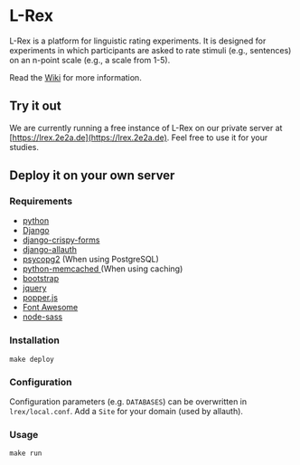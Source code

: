 # L-Rex

L-Rex is a platform for linguistic rating experiments. It is designed for experiments in which participants are asked to rate stimuli (e.g., sentences) on an n-point scale (e.g., a scale from 1-5).

Read the [Wiki](https://github.com/2e2a/l-rex/wiki) for more information.

## Try it out

We are currently running a free instance of L-Rex on our private server at [https://lrex.2e2a.de](https://lrex.2e2a.de). Feel free to use it for your studies.

## Deploy it on your own server

### Requirements

- [python](https://www.python.org/)
- [Django](https://www.djangoproject.com/)
- [django-crispy-forms](https://github.com/django-crispy-forms/django-crispy-forms)
- [django-allauth](https://github.com/pennersr/django-allauth)
- [psycopg2](http://initd.org/psycopg/) (When using PostgreSQL)
- [python-memcached ](https://github.com/linsomniac/python-memcached) (When using caching)
- [bootstrap](https://getbootstrap.com/)
- [jquery](https://jquery.com/)
- [popper.js](https://popper.js.org/)
- [Font Awesome](https://fontawesome.com/)
- [node-sass](https://github.com/sass/node-sass)


### Installation

```
make deploy
```

### Configuration

Configuration parameters (e.g. `DATABASES`) can be overwritten in `lrex/local.conf`.
Add a `Site` for your domain (used by allauth).

### Usage

```
make run
```
